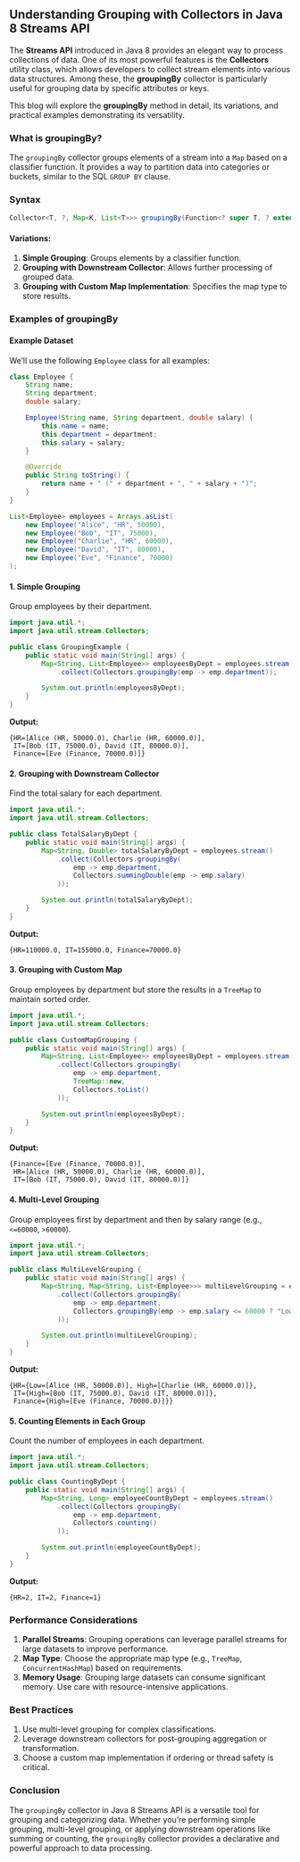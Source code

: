 ## **Understanding Grouping with Collectors in Java 8 Streams API**

The **Streams API** introduced in Java 8 provides an elegant way to process collections of data. One of its most powerful features is the **Collectors** utility class, which allows developers to collect stream elements into various data structures. Among these, the **groupingBy** collector is particularly useful for grouping data by specific attributes or keys.

This blog will explore the **groupingBy** method in detail, its variations, and practical examples demonstrating its versatility.

### What is groupingBy?
The `groupingBy` collector groups elements of a stream into a `Map` based on a classifier function. It provides a way to partition data into categories or buckets, similar to the SQL `GROUP BY` clause.

### Syntax
```java
Collector<T, ?, Map<K, List<T>>> groupingBy(Function<? super T, ? extends K> classifier)
```
#### Variations:
1. **Simple Grouping**: Groups elements by a classifier function.
2. **Grouping with Downstream Collector**: Allows further processing of grouped data.
3. **Grouping with Custom Map Implementation**: Specifies the map type to store results.

### Examples of groupingBy

#### Example Dataset
We’ll use the following `Employee` class for all examples:

```java
class Employee {
    String name;
    String department;
    double salary;

    Employee(String name, String department, double salary) {
        this.name = name;
        this.department = department;
        this.salary = salary;
    }

    @Override
    public String toString() {
        return name + " (" + department + ", " + salary + ")";
    }
}

List<Employee> employees = Arrays.asList(
    new Employee("Alice", "HR", 50000),
    new Employee("Bob", "IT", 75000),
    new Employee("Charlie", "HR", 60000),
    new Employee("David", "IT", 80000),
    new Employee("Eve", "Finance", 70000)
);
```

#### 1. Simple Grouping
Group employees by their department.

```java
import java.util.*;
import java.util.stream.Collectors;

public class GroupingExample {
    public static void main(String[] args) {
        Map<String, List<Employee>> employeesByDept = employees.stream()
            .collect(Collectors.groupingBy(emp -> emp.department));

        System.out.println(employeesByDept);
    }
}
```
**Output:**
```
{HR=[Alice (HR, 50000.0), Charlie (HR, 60000.0)],
 IT=[Bob (IT, 75000.0), David (IT, 80000.0)],
 Finance=[Eve (Finance, 70000.0)]}
```

#### 2. Grouping with Downstream Collector
Find the total salary for each department.

```java
import java.util.*;
import java.util.stream.Collectors;

public class TotalSalaryByDept {
    public static void main(String[] args) {
        Map<String, Double> totalSalaryByDept = employees.stream()
            .collect(Collectors.groupingBy(
                emp -> emp.department,
                Collectors.summingDouble(emp -> emp.salary)
            ));

        System.out.println(totalSalaryByDept);
    }
}
```
**Output:**
```
{HR=110000.0, IT=155000.0, Finance=70000.0}
```

#### 3. Grouping with Custom Map
Group employees by department but store the results in a `TreeMap` to maintain sorted order.

```java
import java.util.*;
import java.util.stream.Collectors;

public class CustomMapGrouping {
    public static void main(String[] args) {
        Map<String, List<Employee>> employeesByDept = employees.stream()
            .collect(Collectors.groupingBy(
                emp -> emp.department,
                TreeMap::new,
                Collectors.toList()
            ));

        System.out.println(employeesByDept);
    }
}
```
**Output:**
```
{Finance=[Eve (Finance, 70000.0)],
 HR=[Alice (HR, 50000.0), Charlie (HR, 60000.0)],
 IT=[Bob (IT, 75000.0), David (IT, 80000.0)]}
```

#### 4. Multi-Level Grouping
Group employees first by department and then by salary range (e.g., `<=60000`, `>60000`).

```java
import java.util.*;
import java.util.stream.Collectors;

public class MultiLevelGrouping {
    public static void main(String[] args) {
        Map<String, Map<String, List<Employee>>> multiLevelGrouping = employees.stream()
            .collect(Collectors.groupingBy(
                emp -> emp.department,
                Collectors.groupingBy(emp -> emp.salary <= 60000 ? "Low" : "High")
            ));

        System.out.println(multiLevelGrouping);
    }
}
```
**Output:**
```
{HR={Low=[Alice (HR, 50000.0)], High=[Charlie (HR, 60000.0)]},
 IT={High=[Bob (IT, 75000.0), David (IT, 80000.0)]},
 Finance={High=[Eve (Finance, 70000.0)]}}
```

#### 5. Counting Elements in Each Group
Count the number of employees in each department.

```java
import java.util.*;
import java.util.stream.Collectors;

public class CountingByDept {
    public static void main(String[] args) {
        Map<String, Long> employeeCountByDept = employees.stream()
            .collect(Collectors.groupingBy(
                emp -> emp.department,
                Collectors.counting()
            ));

        System.out.println(employeeCountByDept);
    }
}
```
**Output:**
```
{HR=2, IT=2, Finance=1}
```

### Performance Considerations
1. **Parallel Streams**: Grouping operations can leverage parallel streams for large datasets to improve performance.
2. **Map Type**: Choose the appropriate map type (e.g., `TreeMap`, `ConcurrentHashMap`) based on requirements.
3. **Memory Usage**: Grouping large datasets can consume significant memory. Use care with resource-intensive applications.

### Best Practices
1. Use multi-level grouping for complex classifications.
2. Leverage downstream collectors for post-grouping aggregation or transformation.
3. Choose a custom map implementation if ordering or thread safety is critical.

### Conclusion
The `groupingBy` collector in Java 8 Streams API is a versatile tool for grouping and categorizing data. Whether you’re performing simple grouping, multi-level grouping, or applying downstream operations like summing or counting, the `groupingBy` collector provides a declarative and powerful approach to data processing.

